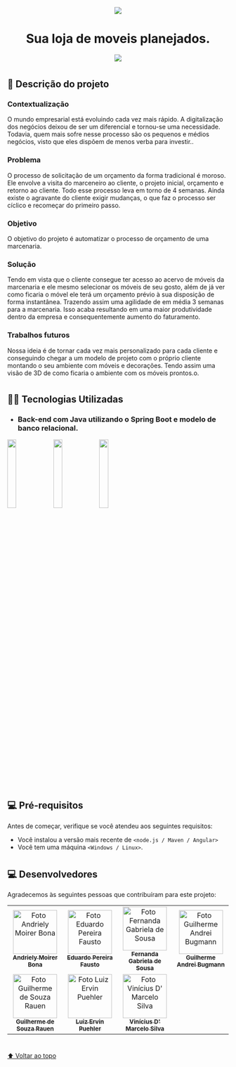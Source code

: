 <p align = "center">
 <img src="https://lh3.googleusercontent.com/xbjO4FaL5Uxu_GoTdzklOqlwwMfrLlKjrD9iknaOqmPgamJkWG9egJ7sfv5lJClVSCaztINKeE6LDVlPhhfQaRRk7BCjQbZaysjhRPHzdfy2P7Lv44XYe5bK0m6rb9K712HlPT8dlavYMMmLDtxSkzC-gDPfUGphmCnsts5sPUz7fAfIacLYJgZRCowjOv5Q2vJRSAvNSAZ2DJP6vWKtPjIfanF3PJ13krrXG8Hknd8320VYyslJjCOGloeKX992gCOO72EF7NQ_TY_GmerBcAv_Hyg5FgJmyCXT7ao6sd6VzL06OxNnPqIvIAa4yf9Q6Bm8T8jFhGP9DC7z1x73V_T-MY2jpHhy28zuSOHlwPMuyRwiLNOXwtJkysP_AnnF1XYXXuBRtNhh2Ec7F0ho6b5xno2VaxiPTRiZOkNHzSr8lrVzCwsPtDuUKXFvrQdfE9Yit0LxUtspqPXVrWKQRW7Dvncy3x4wzr0N1VnRQE-bm4blay4IYfghti2S4VKXBx6vPDkvffwfQxHuKvlfdSijZXQPdi3R2TsqchMM4dQGB2p72NOnBC72-T6C8sAz4KDmqWF7ZDVCYmPYCC3Pb16C8NWE_hJlUwVfd9NurmvUA5Rytkk8IzIttr0ZYSohkbn2-DJoQ42TIP_ewcF4WK2x0KbgiK5CSMEQzFLDWmxlWdCYvJzFU9RCyYicseb1ut5WotEwMZFPZKttZyZRLcsbEgozoCInJHObCPvVXP1ftwx5Uz1dOK4e7sqhl9nl0qAgvvyesMmLH6H0vzW8cojYvvk_FmAMjntkCpLE8WONQySDnmtQ_4UBmgOsrIBf4HM2VTDzpYp4b1NkG3Xu_xOF87XWN4xVKrYkUFQLCXua9IeRVvPTLZHmN_EuMTATgO33hIU5vT6U1oTeCOkl57-xJMhbUrzbptf2dk8fsyI4aNcAV5m4JtVYXWO9a162FZakr25JJxvalzmoqTU=w1181-h591-no?authuser=1"></img> 
</p>

<h1 align = "center">Sua loja de moveis planejados.</h1>

<p align="center">
<img src="http://img.shields.io/static/v1?label=STATUS&message=EM%20DESENVOLVIMENTO&color=GREEN&style=for-the-badge"/>
</p>

#

## 📃 Descrição do projeto
### Contextualização
  O mundo empresarial está evoluindo cada vez mais rápido. A digitalização dos negócios deixou de ser um diferencial e tornou-se uma necessidade. Todavia, quem mais sofre nesse processo são os pequenos e médios negócios, visto que eles dispõem de menos verba para investir..
  
### Problema
O processo de solicitação de um orçamento da forma tradicional é moroso. Ele envolve a visita do marceneiro ao cliente, o projeto inicial, orçamento e retorno ao cliente. Todo esse processo leva em torno de 4 semanas. Ainda existe o agravante do cliente exigir mudanças, o que faz o processo ser cíclico e recomeçar do primeiro passo.
  
### Objetivo
 O objetivo do projeto é automatizar o processo de orçamento de uma marcenaria.
 
### Solução
  Tendo em vista que o cliente consegue ter acesso ao acervo de móveis da marcenaria e ele mesmo selecionar os móveis de seu gosto, além de já ver como ficaria o móvel ele terá um orçamento prévio à sua disposição de forma instantânea. Trazendo assim uma agilidade de em média 3 semanas para a marcenaria. Isso acaba resultando em uma maior produtividade dentro da empresa e consequentemente aumento do faturamento.
  
### 	Trabalhos futuros 
Nossa ideia é de tornar cada vez mais personalizado para cada cliente e conseguindo chegar a um modelo de projeto com o próprio cliente montando o seu ambiente com móveis e decorações. Tendo assim uma visão de 3D de como ficaria o ambiente com os móveis prontos.o.

#

## 👨‍💻 Tecnologias Utilizadas 
* ###  Back-end com Java utilizando o Spring Boot e modelo de banco relacional.
<img src="https://user-images.githubusercontent.com/107583853/197259339-a618cd77-59e4-4f46-9eff-69ff65f7730d.png" style="width: 20%"/>
<img src="https://user-images.githubusercontent.com/107583853/197260079-a491cc13-8d01-47be-b1e6-9740dc18a8ea.png" style="width: 20%"/>
<img src="https://user-images.githubusercontent.com/107583853/197271106-8300a1c3-65e4-4532-abe2-d667018604b3.png" style="width: 20%"/>

#

## 💻 Pré-requisitos

Antes de começar, verifique se você atendeu aos seguintes requisitos:
* Você instalou a versão mais recente de `<node.js / Maven / Angular>`
* Você tem uma máquina `<Windows / Linux>`. 

#

## 💻 Desenvolvedores

Agradecemos às seguintes pessoas que contribuíram para este projeto:

<table>
  <tr>
    <td align="center">
      <a href="#">
        <img src="https://lh3.googleusercontent.com/xFsiuhWeqeTRIuLSIEjnfp4x9ez9cKTqlqf3vfQN3eryVC3cAZ62bJ6rmeTTCraN5WTzmhpqXz9Itor4blMEMRqs1rcCEaAvOMvww1mf9sqV2bGZMpEl7bOA9_Dbr6lFZufbI_rc6qNp6A-HfoWCShpN3-6azxkq9dJCho5BYlO6YC3V72VFB9tfze00BS9vE_huvtjIe8HwVfzHeClWgHKZOU8UYR6Vo_lPgT_UvSAeJVvTbHVQZOb38msDffdaYfB1d3q6De0lar3qq9tz6vyiZW8J1Kyi4AS5CUct0g4ylwk3cQcG-8t_r3TLt4BtG9mnhJH3x4ruf8PYnX4lv6e4SUXc3oypl8tFOyneSiSUV4UhX6X5uc46Q8B7AbHJxdUDVqxpr84VGWkdmQ-i4qNddFnUz7dVnI2Ix0YKh4kV3vNmaIEwJ7_dTSdzBUHHCSJV3Fc_qVlUoOzlv9Z5X9pGqsuGFg9igbwsT_xYsg8kcqJpjRx2RFvrG0kn7GhAlPy92ruhMe6xDkRbAuuEaIyWtfH7nqx3cDp_BaHZHR6JPiLXG0w6aoIC2jZzwuBDQ6fxaUZp9hSJ7Bv9q8UIpFtLSXv-1A67wkHdyijhplpmukLQQhEanHel1ENvfRpQoWVI0Qf9GADJTqKDWqtLcZ6KKj3W1qtZ1XRp8MS1DoiidxpygrhyftJkW7qpKV1AwXfoj6ZIcMeeEAUGf3x7tc3DqxjlL5ar4COuRp-r5XJW6pdsgmYZWP_F6fOzJbICJS3ebGPnaG87tLK-9I308p8sVorsGF1MUaTEnCETYcUgRwbhtZxEvjgl_FzNS0XphoORCau5Js-ao34-vzXnp9hKGeReSkJ-kUSkhNPaWPkFTWJBhTlJbtbIPQbHHQZVMtRvvRnuLHUk9rGaUCrgrh7lociet6dG26-UKLYSKeedI9gpY7_svfyZcrAOeWUO-qsHZODz72uCbinWmDs=w346-h614-no?authuser=1" width="100px;" alt="Foto Andriely Moirer Bona"/><br>
        <sub>
          <b>Andriely Moirer Bona</b>
        </sub>
      </a>
    </td>
    <td align="center">
      <a href="#">
        <img src="https://lh3.googleusercontent.com/WSd_zKFEbD-gGZ69lgF9MCiJgyHbtEjvmjNTHrro0B1CuuewM5SjBAsX3J2ta_BteAH1Wfs1yJbcz4jz_CZ-PtkFzOAcpciWFmJWDq9xHncK_U1HwSkITp1k7gi8ZPADxW7SMGYVVc0Uli4Rvc3L9izJtxbTwiOrsxs0ueOtq0HsxNV63A2o7YRSq14zqpMbejI3V50LVA3eRV8ruce6xwdTaVOpZFOoZLUcKoXCS2OG9MJi0zWcgPJ0ECvBJWob6sSexIFHvIQ2kajcno30UnsZV6p9NUafWxl-miH4cE1che18xWeBB8IY-KeM8nZ62-uy19_1bgcSLwqFneqgGRrdIoKJQjDBrvDhgmDifSyb9MWMYnQ4aRnfhYtpQzSpAxXVCNSR4HiSw2vw9Yo4jeNx2YdynFHX7L-ZcOvH2g8g5_S20eBxJHEPJ6csXfb1GWVUiyJV479mG-Nur_YmFl-hHtlgz0gRZUSJwVxOnCqHiuJwMDO_UoX-ahQIpl4hj_--6_4S854pqh-kNgOnZuE2NyiMEwEGcH-ZEWltH7eHN00FGxaB-tyyepwebAjQ7RfdjaQW-qFmkTO5GaYNK_HjvefkUYrkkoKTn8ZySDhSIYHhg2NAmyqb25UlaRPHftRtAjf23AJB6BfyLj3jKANLBbldxZ2yP6dAtiFtF1H4xivilLSXtvq7TDqu-eGigi2a3Al_8K8GwrBU6JS4YyOx9eG7nlZi3nSMP7739Dgc-mg6opH6-8gOK_VNDh9l80YQNNbQbmZWl9r5KVnrAtkHa6_085x-LH0HQKbXTkBzhlT3SuB8F27lEewrpzuqqcLY2dCGh0ikLd04CqRKsiHnM1WC9aYtUoY8-XPm9Bqv08BW4FoVPP6ixYNQhHeYjKYfC59TSc0XpRwa2bdtUp4FU3a84ZIvca5wY2_x1Zcvzmm2VaC5d5UF6zF643oVPeefVgfAyPdB4GAv7Ko=w448-h614-no?authuser=1" width="100px;" alt="Foto Eduardo Pereira Fausto"/><br>
        <sub>
          <b>Eduardo Pereira Fausto</b>
        </sub>
      </a>
    </td>
    <td align="center">
      <a href="#">
        <img src="https://lh3.googleusercontent.com/75y9NN2CrD8r2AKLJi83jyknbcLkIL6fU9UFXptS4p7KimqNxdHT7MzOd6uDXrTXXmuD89UANmZdPKDxuWNbdpMSpSH9qk6emQl5nCC4vM3QnsoVtFIn5yAJ3XihBrkL9yBhi5cunmz82wMrczVCW0jUwVIXyeQA6pzc3i7h1b6CjdQZnnOn75deTEnKHj4PQfa-6t2o0KPp8rP7Uk1U13zYOcQ4kDZChKHYzeGhaFHhpZxVeHHzCWQxRnp1FjZOb6oTO9NXGA_BUGgewJUIXMJ33pe13pDCWnT7_U1hHEj_PSwjpeucQvBQry0hQr1brd6OKRn9VoLTEaCvLtu9viTa0-tQCy0sqvqb7YEYWlnV0R6mC0d-GV692nl0zQZN1eQaYrDTwJYWGqIrSbF7v0paJPAjn1OaGfKWhtMjg9hPq2Lg0NP8-v2PE4qVdrlLROQ7fm1pjDod7CiFx8PVqqyNF76wurV1bjldHc2BIrEpGycKt6KorrALfZnm13aBgmP_5fz87JB-I_b7PPA7pbSOjuanvJ9uTs16L0LcBzsF6CeQAZEg-uRNS2_FNLqH3LcBvnuwvHt-GaTrkV7nF1fEhq6d2CAbH1NecKOXBp7mRRjRN3AxuL9-p-8cwK4vQhR3qAVlou86HhLRKsv_5HxOPazmASlN6IqgxjatihMIwkRhCakg5u91Dmw0f0fd97hxf2TTmhAMR5uHsnB6rXkzpPlc3oO4le-gcvhI9ZH_7tb1k0Q3tjQUQsNEm1PTqMcRVE4zJC4f_NRuQzxmExEZ_1MxeuurmMSKpdDIWnOUYRXZg7rsVPqODPdxNqIsDcoJpzeHFDzTDXVHRakSsgIz-zf7Dm31x9SGTi7c-iBx3Luk6nP2d6iRUDL2-NyMSGr-QqT0s-uRrTrNsKgecOnfqHacYXYeNybzy6fSmFLhGyoW6TaZCL1cu4lmGcwYoZEexIMlG3AUdIXLIWs=s614-no?authuser=1" width="100px;" alt="Foto Fernanda Gabriela de Sousa"/><br>
        <sub>
          <b>Fernanda Gabriela de Sousa</b>
        </sub>
      </a>
    </td>
    <td align="center">
      <a href="#">
        <img src="https://lh3.googleusercontent.com/UuFEzHETppiktsv0kY_HR5G7FZpRBtX-AXVjdlG8gGRMLYXFH3sehdtGSvHdyOkUIctmZf-LNDMLDjJKwhTQuu9HkrGfVtprpE_ChI8zhan82UZhFQGEIE95gG-ljUYaO4zxvR_RS0kftKHwbkvHG_v_CHrLDPTIpzMu6nxrpXugaLcxVmbla-HZHGmP0e0BLgntfdrokqPNqiOrCUlACBtNirMKZbPmjx5moGo6oqwuhG2GfGuugLi07mpBAGw6S0RkYafN2flo4LPhs8zUTn77Bu9jFPL_mxfgHskUfeY-5WQNBacepZwaCUdm_gfd999cVCwF56QQ1WWJnnZmIvmgCnPwQ9R9wQxVAMHb3HCz183hzD7tSFYPaBBx8aQBdzQ-ASwMpE25ZdHwsfK3_BhY8fjRHyK9O7H3CTVb8xzVzT46cyyoLZo74Wne1DwCHH012RXa5TfvUEQF4CYrLWj4mhsy_HXdRgn-fDWeUkt3XkKcpEnZ7ud_PN3Qczzc6RsC4RXE3P94oHB4zkmkG1c-a2-UfNpeM81SdLExx_5yd61rma5LmPjEEsbJwPqu_I8PCMqbrl01_C82RU16IJb72KA1BBxUTUkTUodjO7DesSxOUY3tpq2bhDcZeZTC5GwSznke-sFJb3gw_fJNbZxBvIP8G7Xaoy5XBFbdEFhqgigsYR7ATAghvkqjJ0K9PVblUTSI-eMjGHw1BXNzonLobf7pchLONeVh6pDHFw9m65LOxWnvXuaHc-QMDwewcH7byNCClJdoaYN-fmlsolRtfwHzC81wJhEsuEplSxmg0cuO81Oqh5lSfjV1REDzV2RrT-fo1T_UzIUufc0UjKekMFAOk3h7S7Nlk_3qteS481OewTYWFeLk9ty1CxqXDlX6xePgSJnTreNnv4p2uulg6pXxix0JP1VmXEtzEiYySk-HiU3ht12oy7iJ9M74aNKEbUY8_ngL2I6AF1Y=s614-no?authuser=1" width="100px;" alt="Foto Guilherme Andrei Bugmann"/><br>
        <sub>
          <b>Guilherme Andrei Bugmann</b>
        </sub>
      </a>
    </td>
  </tr>
  <tr>
    <td align="center">
      <a href="#">
        <img src="https://lh3.googleusercontent.com/3pB4sBBHGBsDdWH0Pn6PbdGWQbiZZ_BA9q64MOKrCff1s_y5RSyU0PM7OoeVNr9vZ1blDgvj-_SQwZXoucu0cO3ynCxwW29ZEoV-Wr-bopQY63Mh0-OUHb0xGru_str99u18zTZ2UcBh8CDSSppqJGSr0-Li5ukclRUovIRxZdSB7zNIq1jBxDY7D-_4JlgUWaZ7RWYkBTO8HM271DcCZanqLoZfDeT2lyliGvS0C3s6E_02QWf0CrySYAtCsrS0vLD35mHG8jAsMyuIlCWaBwFYDIjIC-YgKG-bfPBPyPTFShZ6bzTQeSynNWMn0vgirVKVwwEBqmO5vCPApdk_I0Ci-MAuSTM9O8ZtmxGTrSHLfZD5TD0J2RbYT-hn72ZQ1d1ZkcbyUbpqhWem2VxTR5udkwtnHlFqwevPwPBtq-y1Sf_i22gTWFIgNj0of1YStZ9VH6_n7BA1qxRJYnOEC7_UHI3QrzVb2KqSWe2ZV3c7F4_pmd689Spkxhy6Mc6J4FOytCAKwKBPazjzR-x_vPLwG6ktiDKj6lDAaCjlYMYKz9ingMQR62pVw9KgBylMw3fCj-TLsEKHiUmWBgFYvLpyxK7h_infjs-lvmGU3pddJxXx51BdopM-4abMBGwcZcMpdw9SGwAAnnKcUz63bhx_Twko2p1l1jySR6fsvRH3o3f_mudWG0q2baCV0ZjmpJqGxlLP_7nTcFtQsUarSLwzC64hTWKZnDNTyRQ5gNYruE2Th41WcKM6CGVtz-FqlYBDpNIAuR0RNbX9SZ3kNs19KVfgaDK-zJHkR1NpsL8DKxyGn7FHoqKn7ljOXKTprhg2mXdAcrM5fkBauLE0LOHDbVjhhBVFcYn5NINgkLADlWKuZVSOZnYiYVv6HtRGi99iGjrp-9LeWwz9Kf7T7L75k_UHw2OvURSjAu2_jcXk55cL-TardPfQAX3WYZB9nQMBY6sbJnsx9GCnGFA=w461-h614-no?authuser=1" width="100px;" alt="Foto Guilherme de Souza Rauen"/><br>
        <sub>
          <b>Guilherme de Souza Rauen</b>
        </sub>
      </a>
    </td>
    <td align="center">
      <a href="#">
        <img src="https://lh3.googleusercontent.com/AXwcsUc2OKapcJVJ2nFRplk2bhw-B0UwkNUVeDu4S2VIpxyjzHCuEUEK1hMqhX1AR5N7QXSSBExLiDC4EhbfoSUWpG24H2cnV5opEJfL14cU4m6f9ZIOIMPo5n3gu_G6Dud3bdKt541fJTQDQXnhXFmGyyECcrgJ9niZxxGP5FZqTwgA4FuVLbHeX1lAB3q-1TzpmXBugUSNljXEtmk_xvHdwKCwla-_5aSLo1ETwN0KrTR1DiotCEv57No5hbsQ-xhRIP0sTmuh65NGGbFAFtIvFlVMioFUFKC8bG31HbEk4m2FrP-EyNITbBZmcM1DeoHpv7LiEbPUNuXopPhGNGMT4QVW7GinUBxbq7JAA3LdFB5xRyuwxxdun8KdpXcKLfOnpQSDMYqZBs0f8FcyHHu4Gha4hRUyhGffER6r66gIu8fx1rqSak0SZ0LQ3-0o4EsB7i1XyNMHvt3It-JcwtgnvA38YGTz-WSuKMaXAMR6x6KhQzFcwlWCU53nZanwHEzDDrvjq-NLsln8o98u_BPkPMyMILQ3rHvQz4UPqHbJaTvu6bqJRPVOtLAbGZkaInHbBUSnsAFIsvkRo4w7e_nTmHCFaHSPUUTtjLME5-da72-jIM6znsU3gs18hJqmCV4bKYEyJLP5_9lyau6sd2zJTEVe-7mcUU39DYl56nqUpzXUOn0oIABbe13-HcLRNvvqYPlnk0lDdHTFcW-ZVaJ5He7ObVWTJAZca7Wut-6ie74aB-xV0prq4HzMSiHOKdpJxuzlC0y4-ob_KgoVGsYnDmP5noY9oTFSDhfAx8xoorRUQACwF41YA3zun5gJVdvO-sv2ZV67JpC9USawTLC3AFS_z8wy0z_B4hVyIEqaBIF8QG7gGLSNMMu7jkI5blbR7DZ5GJbS3WDHskjKRg0G9dI5Bvxn3XwGE_uofgG1Bxa7PBhbAzk8c6GbR7jyT4RG-aHMp1BJgnGI9FQ=w461-h614-no?authuser=1" width="100px;" alt="Foto Luiz Ervin Puehler"/><br>
        <sub>
          <b>Luiz Ervin Puehler</b>
        </sub>
      </a>
    </td>
    <td align="center">
      <a href="#">
        <img src="https://lh3.googleusercontent.com/Hhdllatm8RuikYZKYwnO6CgdU1jxmKGPwymFoQaMjKB3wO1s6pUUpph3cqIRXCylRl8TVK8A_IdIAGVgvWSWn6XDw3kJd6VRannQnQtX3q1wzpG2eJy_9opUENmwLtz88zp0hB4balqWv45CScq93zOu01G8cQacKgoWn41Q8rtAfNQP5G2f98V157jzZLPTYrRV9Vcjm_dlAJUNLG8ZQB_rqbltpn29OPHn5Xd1rT2QyaPuH6qjUORu4wPjZUDDtfaYcpGIuLMF7lvOyHE71Qnt9VLVpWFyI7B_4EdiL9R3yEaqKHyadCmgYYEOw7kUr7P8VyeqGHD3HcBb1ZimKXEcx2ojvolyoO1KOm2MA6RBVcNJEf9R3zqDvF6tGTvEKc4S_-6GDeWKyzORceIo9hmPMZaMGObYMVQkFdr6RFaEJ1M-9amNXCEB5TAxD6QjJ8gsSQc9WJfp5MHrFxfFPexqZrb0awFSgfM0klS8eSQ82RCUPM5crTjuafDzbY4pyMA6JinxlAcQf95KB7afrfsB8mFcHcTmyZoo_0HUwj66fJ1E9Ie0Jcizw6v3gJtNioeQYTTc6YzrW7JEZevZJh1oGN5EMJUlbdJBNb32y4o3yebuZkJJRjiQXaqOMDCWyIm9s156LBneIqOLkhD9LsyDvoXzTxk-AzKEO9KlDuQ0sCbfUP0bPIHKsua5e-RYgm5lDxJG93kFe2P5lwfNGKavt2bRC708JRKkzD7NFyrWawKFRehwBO58JjFNLXJbqM7t3cK9_K4hXCWX5TxwYiyot3585zfU9-_BTreN_U_UpFCtgrT2GTWn_W0T_tFCKM01eVvxQjhJH2cBZRHNQwkPq9h9t600v5hcas2eS55dkY2Q33azotbCpoZQtul824077Wrk1zZmwCamIEXZsF7NAz5MRTmeQl4zt3Xj4MdhJAnmW8vOLk0bMawlsEkPbaSiDpVQtE69wRKVuXE=s614-no?authuser=1" width="100px;" alt="Foto Vinícius D' Marcelo Silva"/><br>
        <sub>
          <b>Vinícius D' Marcelo Silva</b>
        </sub>
      </a>
    </td>
  </tr>
</table>

#

[⬆ Voltar ao topo](#nome-do-projeto)<br>



